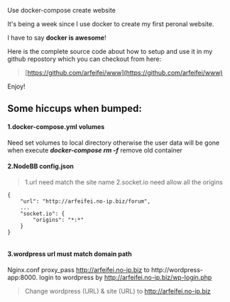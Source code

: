 Use docker-compose create website

It's being a week since I use docker to create my first peronal website.

I have to say **docker is awesome**!

Here is the complete source code about how to setup and use it in my github repostory which you can checkout from here:
>[https://github.com/arfeifei/www](https://github.com/arfeifei/www)

Enjoy!

## Some hiccups when bumped:
>
#### 1.docker-compose.yml volumes
Need set volumes to local directory otherwise the user data will be gone when execute ***docker-compose rm -f*** remove old container 

#### 2.NodeBB config.json
>1.url need match the site name
2.socket.io need allow all the origins
```
{
    "url": "http://arfeifei.no-ip.biz/forum",
    ...
    "socket.io": {
        "origins": "*:*"
    }
} 
        
```
#### 3.wordpress url must match domain path
Nginx.conf proxy_pass http://arfeifei.no-ip.biz to http://wordpress-app:8000.
login to wordpress by http://arfeifei.no-ip.biz/wp-login.php 
>Change wordpress (URL) & site (URL) to http://arfeifei.no-ip.biz

